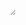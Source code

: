 <div style="padding: 5px; border-radius: 0.5rem; font-family: monospace; word-break: break-all; resize: both; width: 100%; max-width: 100%; min-height: 400px; overflow: auto; font-size: 0.5rem; line-height: 0.5rem" id="art-content-body"></div>

<script setup>
import { nextTick } from "vue"
import main from "./main.js"
nextTick(main)
</script>